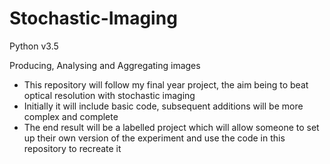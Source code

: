 # Stochastic-Imaging

Python v3.5

Producing, Analysing and Aggregating images

- This repository will follow my final year project, the aim being to beat optical resolution with stochastic imaging
- Initially it will include basic code, subsequent additions will be more complex and complete
- The end result will be a labelled project which will allow someone to set up their own version of the experiment and use the code in this repository to recreate it
